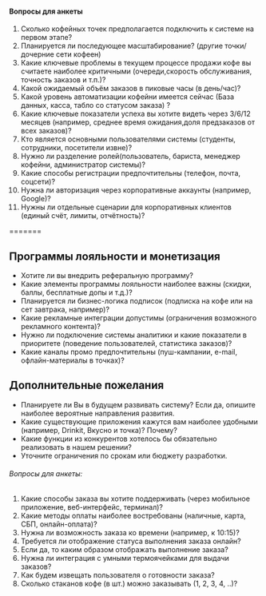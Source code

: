 #### Вопросы для анкеты
1. Сколько кофейных точек предполагается подключить к системе на первом этапе?
2. Планируется ли последующее масштабирование? (другие точки/дочерние сети кофеен)
3. Какие ключевые проблемы в текущем процессе продажи кофе вы считаете наиболее критичными (очереди,скорость обслуживания, точность заказов и т.п.)?
4. Какой ожидаемый объём заказов в пиковые часы (в день/час)?
5. Какой уровень автоматизации кофейни имеется сейчас (База данных, касса, табло со статусом заказа) ?
6. Какие ключевые показатели успеха вы хотите видеть через 3/6/12 месяцев (например, среднее время ожидания,доля предзаказов от всех заказов)?
7. Кто является основными пользователями системы (студенты, сотрудники, посетители извне)?
8. Нужно ли разделение ролей(пользователь, бариста, менеджер кофейни, администратор системы)?
9. Какие способы регистрации предпочтительны (телефон, почта, соцсети)?
10. Нужна ли авторизация через корпоративные аккаунты (например, Google)?
11. Нужны ли отдельные сценарии для корпоративных клиентов (единый счёт, лимиты, отчётность)?

=======
## Программы лояльности и монетизация
* Хотите ли вы внедрить реферальную программу?
* Какие элементы программы лояльности наиболее важны (скидки, баллы, бесплатные допы и т.д.)?
* Планируется ли бизнес-логика подписок (подписка на кофе или на сет завтрака, например)?
* Какие рекламные интеграции допустимы (ограничения возможного рекламного контента)?
* Нужно ли подключение системы аналитики и какие показатели в приоритете (поведение пользователей, статистика заказов)?
* Какие каналы промо предпочтительны (пуш-кампании, e-mail, офлайн-материалы в точках)?
## Дополнительные пожелания
* Планируете ли Вы в будущем развивать систему? Если да, опишите наиболее вероятные направления развития.
* Какие существующие приложения кажутся вам наиболее удобными (например, Drinkit, Вкусно и точка)? Почему?
* Какие функции из конкурентов хотелось бы обязательно реализовать в нашем решении?
* Уточните ограничения по срокам или бюджету разработки.
###### Вопросы для анкеты:
1. Какие способы заказа вы хотите поддерживать (через мобильное приложение, веб-интерфейс, терминал)?
2. Какие методы оплаты наиболее востребованы (наличные, карта, СБП, онлайн-оплата)?
3. Нужна ли возможность заказа ко времени (например, к 10:15)?
4. Требуется ли отображение статуса выполнения заказа онлайн? 
5. Если да, то каким образом отображать выполнение заказа?
6. Нужна ли интеграция с умными термоячейками для выдачи заказов?
7. Как будем извещать пользователя о готовности заказа?
8. Сколько стаканов кофе (в шт.) можно заказывать (1, 2, 3, 4, ..)?

